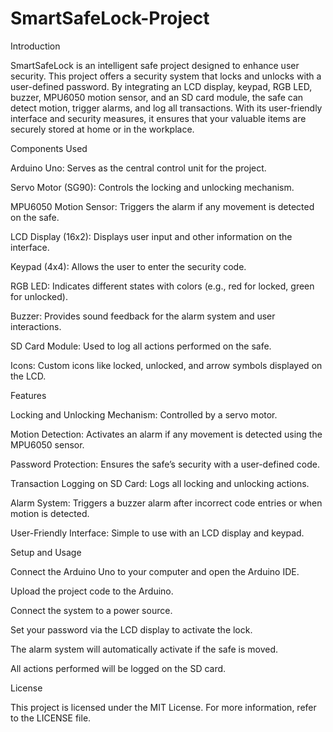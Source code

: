# SmartSafeLock-Project


Introduction

SmartSafeLock is an intelligent safe project designed to enhance user security. This project offers a security system that locks and unlocks with a user-defined password. By integrating an LCD display, keypad, RGB LED, buzzer, MPU6050 motion sensor, and an SD card module, the safe can detect motion, trigger alarms, and log all transactions. With its user-friendly interface and security measures, it ensures that your valuable items are securely stored at home or in the workplace.

Components Used

Arduino Uno: Serves as the central control unit for the project.

Servo Motor (SG90): Controls the locking and unlocking mechanism.

MPU6050 Motion Sensor: Triggers the alarm if any movement is detected on the safe.

LCD Display (16x2): Displays user input and other information on the interface.

Keypad (4x4): Allows the user to enter the security code.

RGB LED: Indicates different states with colors (e.g., red for locked, green for unlocked).

Buzzer: Provides sound feedback for the alarm system and user interactions.

SD Card Module: Used to log all actions performed on the safe.

Icons: Custom icons like locked, unlocked, and arrow symbols displayed on the LCD.



Features

Locking and Unlocking Mechanism: Controlled by a servo motor.

Motion Detection: Activates an alarm if any movement is detected using the MPU6050 sensor.

Password Protection: Ensures the safe’s security with a user-defined code.

Transaction Logging on SD Card: Logs all locking and unlocking actions.

Alarm System: Triggers a buzzer alarm after incorrect code entries or when motion is detected.

User-Friendly Interface: Simple to use with an LCD display and keypad.



Setup and Usage

Connect the Arduino Uno to your computer and open the Arduino IDE.

Upload the project code to the Arduino.

Connect the system to a power source.

Set your password via the LCD display to activate the lock.

The alarm system will automatically activate if the safe is moved.

All actions performed will be logged on the SD card.



License

This project is licensed under the MIT License. For more information, refer to the LICENSE file.
